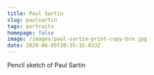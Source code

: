 ```yaml
---
title: Paul Sartin
slug: paulsartin
tags: portraits
homepage: false
image: /images/paul-sartin-print-copy-brn.jpg
date: 2020-06-05T20:35:15.033Z
---
```

Pencil sketch of Paul Sartin
